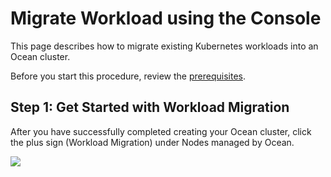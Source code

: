 # Migrate Workload using the Console

This page describes how to migrate existing Kubernetes workloads into an Ocean cluster.

Before you start this procedure, review the [prerequisites](ocean/tutorials/migrate-workload?id=prerequisites).

## Step 1: Get Started with Workload Migration

After you have successfully completed creating your Ocean cluster, click the plus sign (Workload Migration) under Nodes managed by Ocean.

<img src="/ocean/_media/tutorials-migrate-workload-01.png" />
